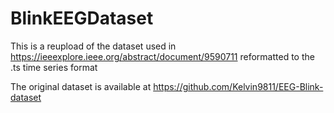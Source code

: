 # BlinkEEGDataset
This is a reupload of the dataset used in 
https://ieeexplore.ieee.org/abstract/document/9590711
reformatted to the .ts time series format

The original dataset is available at 
https://github.com/Kelvin9811/EEG-Blink-dataset
